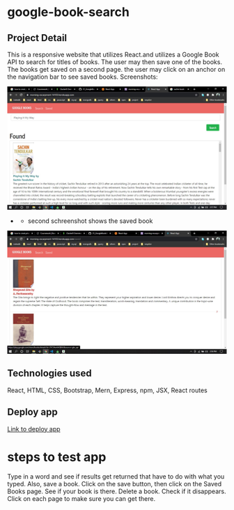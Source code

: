 # google-book-search

## Project Detail

This is a responsive website that utilizes React.and utilizes a Google Book API to search for titles of books. The user may then save one of the books. The books get saved on a second page. the user may click on an anchor on the navigation bar to see saved books.
Screenshots:

![Screenshot of home page](https://github.com/parth167/google-book-search/blob/main/google-book-search/client/src/search.jpg)

- - second schreenshot shows the saved book

![Screenshot of home page](https://github.com/parth167/google-book-search/blob/main/google-book-search/client/src/New%20Bitmap%20Image.jpg)

## Technologies used

React, HTML, CSS, Bootstrap, Mern, Express, npm, JSX, React routes

## Deploy app

[Link to deploy app](https://morning-escarpment-14103.herokuapp.com/)

# steps to test app

Type in a word and see if results get returned that have to do with what you typed. Also, save a book. Click on the save button, then click on the Saved Books page. See if your book is there. Delete a book. Check if it disappears. Click on each page to make sure you can get there.
